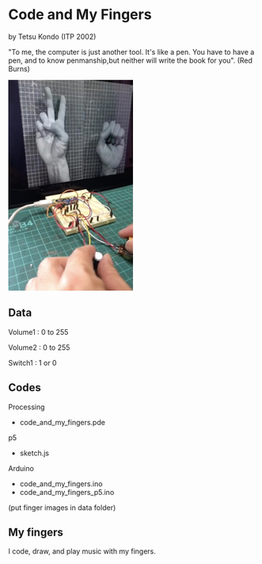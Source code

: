 #  Code and My Fingers  

by Tetsu Kondo (ITP 2002)
 
 "To me, the computer is just another tool. It's like a pen. You have to have a pen, and to know penmanship,but neither will write the book for you". (Red Burns)

<img src="https://github.com/tetraleaf/code_and_my_fingers/blob/main/codefingers.jpg" width="50%" height="50%">

##  Data


Volume1 : 0 to 255 

Volume2 : 0 to 255 

Switch1 : 1 or 0 


## Codes 

Processing
 - code_and_my_fingers.pde
 
p5
 - sketch.js

Arduino 
 - code_and_my_fingers.ino
 - code_and_my_fingers_p5.ino
 
(put finger images in data folder)

## My fingers 

I code, draw, and play music with my fingers. 
